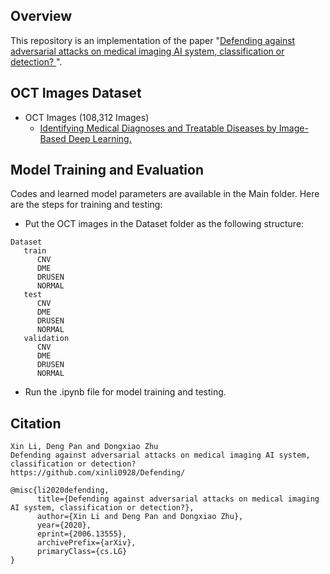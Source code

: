 Overview
----
This repository is an implementation of the paper "[Defending against adversarial attacks on medical imaging AI system, classification or detection?
](https://arxiv.org/abs/2006.13555)".

OCT Images Dataset
-----
* OCT Images (108,312 Images)
  * [Identifying Medical Diagnoses and Treatable Diseases by Image-Based Deep Learning.](https://nihcc.app.box.com/v/ChestXray-NIHhttps://data.mendeley.com/datasets/rscbjbr9sj/2?__hstc=25856994.66107b564b7081c415821d4b3628b78f.1603985675250.1603985675250.1603985675250.1&__hssc=25856994.1.1603985675251&__hsfp=970748020CC)  


Model Training and Evaluation
----
Codes and learned model parameters are available in the Main folder. Here are the steps for training and testing:

* Put the OCT images in the Dataset folder as the following structure:


```
Dataset
   train
      CNV
      DME
      DRUSEN
      NORMAL
   test
      CNV
      DME
      DRUSEN
      NORMAL
   validation
      CNV
      DME
      DRUSEN
      NORMAL
```
* Run the .ipynb file for model training and testing.  



Citation
------
```
Xin Li, Deng Pan and Dongxiao Zhu
Defending against adversarial attacks on medical imaging AI system, classification or detection?
https://github.com/xinli0928/Defending/
```

```
@misc{li2020defending,
      title={Defending against adversarial attacks on medical imaging AI system, classification or detection?}, 
      author={Xin Li and Deng Pan and Dongxiao Zhu},
      year={2020},
      eprint={2006.13555},
      archivePrefix={arXiv},
      primaryClass={cs.LG}
}
```

